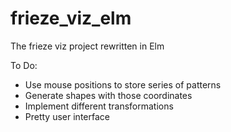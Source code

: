 # frieze_viz_elm
The frieze viz project rewritten in Elm

To Do:
- Use mouse positions to store series of patterns
- Generate shapes with those coordinates
- Implement different transformations
- Pretty user interface

